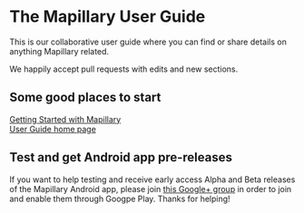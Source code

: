 # The Mapillary User Guide

This is our collaborative user guide where you can find or share details on anything Mapillary related.

We happily accept pull requests with edits and new sections. 

## Some good places to start

[Getting Started with Mapillary](https://github.com/mapillary/UserGuide/wiki/GettingStarted)  
[User Guide home page]()


## Test and get Android app pre-releases

If you want to help testing and receive early access Alpha and Beta releases of the Mapillary Android app, please join [this Google+ group](https://plus.google.com/communities/104427435312937590517) in order to join and enable them through Googpe Play. Thanks for helping!
